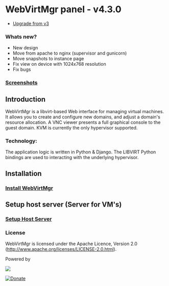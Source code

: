 # WebVirtMgr panel - v4.3.0

* <a href="https://github.com/retspen/webvirtmgr/wiki/Upgrade-from-v3">Upgrade from v3</a>

### Whats new?

* New design
* Move from apache to nginx (supervisor and gunicorn)
* Move snapshots to instance page
* Fix view on device with 1024x768 resolution
* Fix bugs

### <a href="https://github.com/retspen/webvirtmgr/wiki/Screenshots">Screenshots</a>

## Introduction

WebVirtMgr is a libvirt-based Web interface for managing virtual machines. It allows you to create and configure new domains, and adjust a domain's resource allocation. A VNC viewer presents a full graphical console to the guest domain. KVM is currently the only hypervisor supported.

### Technology:

The application logic is written in Python & Django. The LIBVIRT Python bindings are used to interacting with the underlying hypervisor.

## Installation

### <a href="https://github.com/retspen/webvirtmgr/wiki/Install-WebVirtMgr">Install WebVirtMgr</a>

## Setup host server (Server for VM's)

### <a href="https://github.com/retspen/webvirtmgr/wiki/Setup-Host-Server">Setup Host Server</a>

### License

WebVirtMgr is licensed under the Apache Licence, Version 2.0 (http://www.apache.org/licenses/LICENSE-2.0.html).

Powered by

<img src=http://www.jetbrains.com/img/logos/pycharm_logo.gif>

[![Donate](https://www.paypalobjects.com/en_US/i/btn/btn_donateCC_LG.gif)](https://www.paypal.com/cgi-bin/webscr?cmd=_s-xclick&hosted_button_id=CEN82VLX7GD7S)
